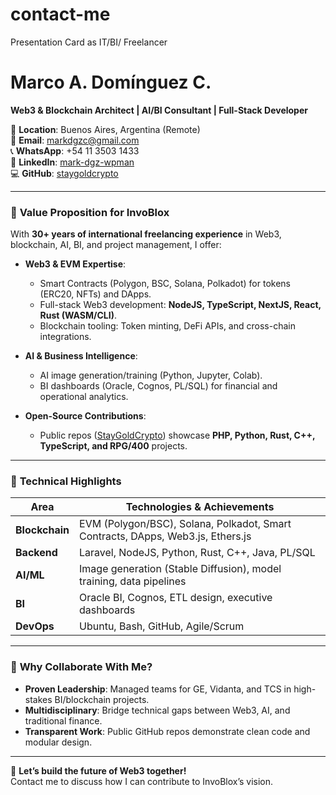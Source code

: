 # contact-me
Presentation Card as IT/BI/ Freelancer

# Marco A. Domínguez C.
**Web3 & Blockchain Architect | AI/BI Consultant | Full-Stack Developer**  

📍 **Location**: Buenos Aires, Argentina (Remote)  
📧 **Email**: markdgzc@gmail.com  
📞 **WhatsApp**: +54 11 3503 1433  
🔗 **LinkedIn**: [mark-dgz-wpman](https://www.linkedin.com/in/mark-dgz-wpman/)  
💻 **GitHub**: [staygoldcrypto](https://github.com/staygoldcrypto)  

---

### 🚀 **Value Proposition for InvoBlox**  
With **30+ years of international freelancing experience** in Web3, blockchain, AI, BI, and project management, I offer:  

- **Web3 & EVM Expertise**:  
  - Smart Contracts (Polygon, BSC, Solana, Polkadot) for tokens (ERC20, NFTs) and DApps.  
  - Full-stack Web3 development: **NodeJS, TypeScript, NextJS, React, Rust (WASM/CLI)**.  
  - Blockchain tooling: Token minting, DeFi APIs, and cross-chain integrations.  

- **AI & Business Intelligence**:  
  - AI image generation/training (Python, Jupyter, Colab).  
  - BI dashboards (Oracle, Cognos, PL/SQL) for financial and operational analytics.  

- **Open-Source Contributions**:  
  - Public repos ([StayGoldCrypto](https://github.com/staygoldcrypto)) showcase **PHP, Python, Rust, C++, TypeScript, and RPG/400** projects.  

---

### 🔧 **Technical Highlights**  
| Area               | Technologies & Achievements |  
|--------------------|-----------------------------|  
| **Blockchain**     | EVM (Polygon/BSC), Solana, Polkadot, Smart Contracts, DApps, Web3.js, Ethers.js |  
| **Backend**        | Laravel, NodeJS, Python, Rust, C++, Java, PL/SQL |  
| **AI/ML**          | Image generation (Stable Diffusion), model training, data pipelines |  
| **BI**             | Oracle BI, Cognos, ETL design, executive dashboards |  
| **DevOps**         | Ubuntu, Bash, GitHub, Agile/Scrum |  

---

### 🌟 **Why Collaborate With Me?**  
- **Proven Leadership**: Managed teams for GE, Vidanta, and TCS in high-stakes BI/blockchain projects.  
- **Multidisciplinary**: Bridge technical gaps between Web3, AI, and traditional finance.  
- **Transparent Work**: Public GitHub repos demonstrate clean code and modular design.  

---

📌 **Let’s build the future of Web3 together!**  
Contact me to discuss how I can contribute to InvoBlox’s vision.  

